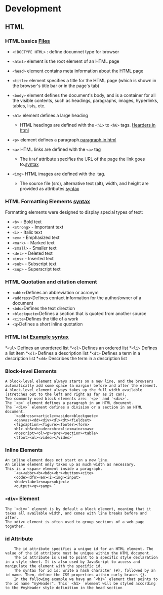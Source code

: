 # Development 
## HTML 
### HTML basics [Files](https://github.com/Niharikamalik/HTML-CSS-JAVASCRIPT-/tree/main/HTML)

* `<!DOCTYPE HTML>` : define documnet type for browser 
* `<html>` element is the root element of an HTML page
* `<head>` element contains meta information about the HTML page
* `<title>` element specifies a title for the HTML page (which is shown in the browser's title bar or in the page's tab)
* `<body>` element defines the document's body, and is a container for all the visible contents, such as headings, paragraphs, images, hyperlinks, tables, lists, etc.
* `<h1>` element defines a large heading
    * HTML headings are defined with the `<h1>` to `<h6>` tags. [Hearders in html](https://github.com/Niharikamalik/HTML-CSS-JAVASCRIPT-/blob/main/HTML/HeadingPara.html)
* `<p>` element defines a paragraph.[paragraph in html](https://github.com/Niharikamalik/HTML-CSS-JAVASCRIPT-/blob/main/HTML/HeadingPara.html)
  
* `<a>` HTML links are defined with the `<a>` tag
    * The `href` attribute specifies the URL of the page the link goes to.[syntax](https://github.com/Niharikamalik/HTML-CSS-JAVASCRIPT-/blob/main/HTML/links.html)
* `<img>` HTML images are defined with the <img> tag.
    - The source file (src), alternative text (alt), width, and height are provided as attributes.[syntax](https://github.com/Niharikamalik/HTML-CSS-JAVASCRIPT-/blob/main/HTML/links.html)
### HTML Formatting Elements [syntax](https://github.com/Niharikamalik/HTML-CSS-JAVASCRIPT-/blob/main/HTML/links.html)
Formatting elements were designed to display special types of text:
* `<b>` - Bold text
* `<strong>` - Important text
* `<i>` - Italic text
* `<em>` - Emphasized text
* `<mark>` - Marked text
* `<small>` - Smaller text
* `<del>` - Deleted text
* `<ins>` - Inserted text
* `<sub>` - Subscript text
* `<sup>` - Superscript text

### HTML Quotation and citation element 
* `<abbr>`Defines an abbreviation or acronym
* `<address>`Defines contact information for the author/owner of a document
* `<bdo>`Defines the text direction
* `<blockquote>`Defines a section that is quoted from another source
* `<cite>`Defines the title of a work
* `<q>`Defines a short inline quotation
### HTML list [Example syntax ](https://github.com/Niharikamalik/HTML-CSS-JAVASCRIPT-/blob/main/HTML/list.html)
*`<ul>`	Defines an unordered list
*`<ol>`	Defines an ordered list
*`<li>`	Defines a list item
*`<dl>`	Defines a description list
*`<dt>`	Defines a term in a description list
*`<dd>`	Describes the term in a description list
### Block-level Elements
    A block-level element always starts on a new line, and the browsers automatically add some space (a margin) before and after the element.
    A block-level element always takes up the full width available (stretches out to the left and right as far as it can).
    Two commonly used block elements are: `<p>` and `<div>`.
    The `<p>` element defines a paragraph in an HTML document.
    The `<div>` element defines a division or a section in an HTML document.
        `<address><article><aside><blockquote>
        <canvas><dd><div><dl><dt><fieldset>
        <figcaption><figure><footer><form>
        <h1>-<h6><header><hr><li><main><nav>
        <noscript><ol><p><pre><section><table>
        <tfoot><ul><video></video>`

### Inline Elements
    An inline element does not start on a new line.
    An inline element only takes up as much width as necessary.
    This is a <span> element inside a paragraph.
        `<a><abbr><b><bdo><br><button><cite>
        <code><dfn><em><i><img><input>
        <kbd><label><map><object>
        <output><q><samp> `
### `<div>` Element
    The `<div>` element is by default a block element, meaning that it takes all available width, and comes with line breaks before and after.
    The <div> element is often used to group sections of a web page together.
### id Attribute
        The id attribute specifies a unique id for an HTML element. The value of the id attribute must be unique within the HTML document.
        The id attribute is used to point to a specific style declaration in a style sheet. It is also used by JavaScript to access and manipulate the element with the specific id.
        The syntax for id is: write a hash character (#), followed by an id name. Then, define the CSS properties within curly braces {}.
        In the following example we have an `<h1>` element that points to the id name "myHeader". This` <h1> `element will be styled according to the #myHeader style definition in the head section